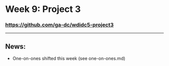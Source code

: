 # Week 9: Project 3

### https://github.com/ga-dc/wdidc5-project3

---

## News:

- One-on-ones shifted this week (see one-on-ones.md)
